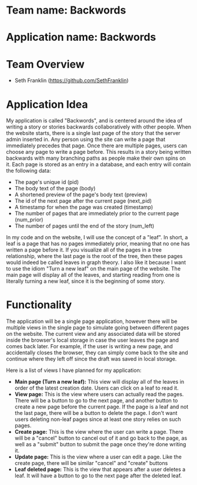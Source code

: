 # Team name: Backwords

# Application name: Backwords

# Team Overview

- Seth Franklin (https://github.com/SethFranklin)

# Application Idea

My application is called "Backwords", and is centered around the idea of writing a story or stories backwards collaboratively with other people. When the website starts, there is a single last page of the story that the server admin inserted in. Any person using the site can write a page that immediately precedes that page. Once there are multiple pages, users can choose any page to write a page before. This results in a story being written backwards with many branching paths as people make their own spins on it. Each page is stored as an entry in a database, and each entry will contain the following data:

- The page's unique id (pid)
- The body text of the page (body)
- A shortened preview of the page's body text (preview)
- The id of the next page after the current page (next_pid)
- A timestamp for when the page was created (timestamp)
- The number of pages that are immediately prior to the current page (num_prior)
- The number of pages until the end of the story (num_left)

In my code and on the website, I will use the concept of a "leaf". In short, a leaf is a page that has no pages immediately prior, meaning that no one has written a page before it. If you visualize all of the pages in a tree relationship, where the last page is the root of the tree, then these pages would indeed be called leaves in graph theory. I also like it because I want to use the idiom "Turn a new leaf" on the main page of the website. The main page will display all of the leaves, and starting reading from one is literally turning a new leaf, since it is the beginning of some story.

# Functionality

The application will be a single page application, however there will be multiple views in the single page to simulate going between different pages on the website. The current view and any associated data will be stored inside the browser's local storage in case the user leaves the page and comes back later. For example, if the user is writing a new page, and accidentally closes the browser, they can simply come back to the site and continue where they left off since the draft was saved in local storage.

Here is a list of views I have planned for my application:

- **Main page (Turn a new leaf):** This view will display all of the leaves in order of the latest creation date. Users can click on a leaf to read it.
- **View page:** This is the view where users can actually read the pages. There will be a button to go to the next page, and another button to create a new page before the current page. If the page is a leaf and not the last page, there will be a button to delete the page. I don't want users deleting non-leaf pages since at least one story relies on such pages.
- **Create page:** This is the view where the user can write a page. There will be a "cancel" button to cancel out of it and go back to the page, as well as a "submit" button to submit the page once they're done writing it.
- **Update page:** This is the view where a user can edit a page. Like the create page, there will be similar "cancel" and "create" buttons
- **Leaf deleted page:** This is the view that appears after a user deletes a leaf. It will have a button to go to the next page after the deleted leaf.



